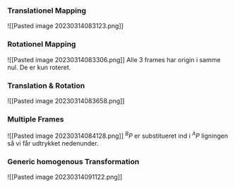 
### Translationel Mapping
![[Pasted image 20230314083123.png]]

### Rotationel Mapping
![[Pasted image 20230314083306.png]]
Alle 3 frames har origin i samme nul. De er kun roteret.

### Translation & Rotation
![[Pasted image 20230314083658.png]]

### Multiple Frames
![[Pasted image 20230314084128.png]]
$^BP$ er substitueret ind i $^AP$ ligningen så vi får udtrykket nedenunder.

### Generic homogenous Transformation
![[Pasted image 20230314091122.png]]
